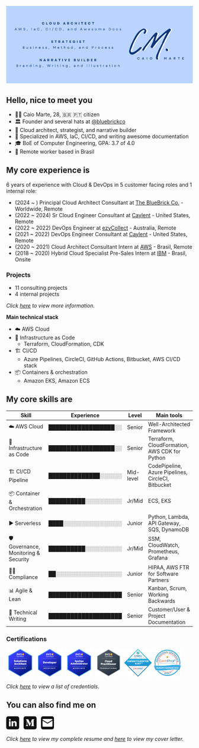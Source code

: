 ![Banner](./assets/banner.png)

## Hello, nice to meet you
- :raising_hand_man: Caio Marte, 28, :brazil: :portugal: citizen
- :classical_building: Founder and several hats at [@bluebrickco](https://github.com/bluebrickco)
- :briefcase: Cloud architect, strategist, and narrative builder
- :toolbox: Specialized in AWS, IaC, CI/CD, and writing awesome documentation
- :mortar_board: BoE of Computer Engineering, GPA: 3.7 of 4.0
- :pushpin: Remote worker based in Brasil

## My core experience is
6 years of experience with Cloud & DevOps in 5 customer facing roles and 1 internal role:
- (2024 ~ ) Principal Cloud Architect Consultant at [The BlueBrick Co.](https://www.linkedin.com/company/bluebrickco/) - Worldwide, Remote
- (2022 ~ 2024) Sr Cloud Engineer Consultant at [Caylent](https://caylent.com/) - United States, Remote
- (2022 ~ 2022) DevOps Engineer at [ezyCollect](https://www.ezycollect.com.au/) - Australia, Remote
- (2021 ~ 2022) DevOps Engineer Consultant at [Caylent](https://caylent.com/) - United States, Remote
- (2020 ~ 2021) Cloud Architect Consultant Intern at [AWS](https://aws.amazon.com/professional-services/) - Brasil, Remote
- (2018 ~ 2020) Hybrid Cloud Specialist Pre-Sales Intern at [IBM](https://www.ibm.com/cloud/hybrid) - Brasil, Onsite

### Projects
- 11 consulting projects
- 4 internal projects

*Click <a href="https://www.linkedin.com/in/caiomarte/details/projects/" target="_blank">here</a> to view more information.*

**Main technical stack**
- :cloud: AWS Cloud
- :bricks: Infrastructure as Code
  - Terraform, CloudFormation, CDK
- :building_construction: CI/CD
  - Azure Pipelines, CircleCI, GitHub Actions, Bitbucket, AWS CI/CD stack
- :package: Containers & orchestration 
  - Amazon EKS, Amazon ECS

## My core skills are
| Skill                                      | Experience           | Level      | Main tools                                         |
| ------------------------------------------ | -------------------- | ---------- | -------------------------------------------------- |
| :cloud: AWS Cloud                          | ██████████████████░░ | Senior     | Well-Architected Framework                         |
| :bricks: Infrastructure as Code            | ██████████████████░░ | Senior     | Terraform, CloudFormation, AWS CDK for Python      |
| :building_construction: CI/CD Pipeline     | ██████████████░░░░░░ | Mid-level  | CodePipeline, Azure Pipelines, CircleCI, Bitbucket |
| :package: Container & Orchestration        | ██████████░░░░░░░░░░ | Jr/Mid     | ECS, EKS                                           |
| :arrow_forward: Serverless                 | ████░░░░░░░░░░░░░░░░ | Junior     | Python, Lambda, API Gateway, SQS, DynamoDB         |
| :shield: Governance, Monitoring & Security | ██████████░░░░░░░░░░ | Jr/Mid     | SSM, CloudWatch, Prometheus, Grafana               |
| :male_detective: Compliance                | ██░░░░░░░░░░░░░░░░░░ | Junior     | HIPAA, AWS FTR for Software Partners               |
| :bar_chart: Agile & Lean                   | ████████████████████ | Senior     | Kanban, Scrum, Working Backwards                   |
| :memo: Technical Writing                   | ████████████████████ | Senior     | Customer/User & Project Documentation              |

### Certifications
<a href="https://www.credly.com/badges/89a2dcd9-9996-4f88-af1b-b85a7794b2dd/public_url" target="_blank"><img src="./assets/certs/aws-certified-solutions-architect-associate.png" width="15%"/></a>
<a href="https://www.credly.com/badges/6e5852d1-e907-47c1-b8cf-33a04a72002a/public_url" target="_blank"><img src="./assets/certs/aws-certified-developer-associate.png" width="15%"/></a>
<a href="https://www.credly.com/badges/e0a706f3-a368-493c-ada1-a3b089e07cab/public_url" target="_blank"><img src="./assets/certs/aws-certified-sysops-administrator-associate.png" width="15%"/></a>
<a href="https://www.credly.com/badges/fc044a9a-b781-4d84-a526-89f20a9373de/public_url" target="_blank"><img src="./assets/certs/aws-certified-cloud-practitioner.png" width="15%"/></a>
<a href="https://www.credly.com/badges/c6163fb3-359f-4e22-aaad-428323e06e96/public_url" target="_blank"><img src="./assets/certs/kanban-foundation-kikf.png" width="15%"/></a>
<a href="https://www.credly.com/badges/95ff1e53-709e-4d26-925c-75f96de33465/public_url" target="_blank"><img src="./assets/certs/scrum-foundation-professional-certificate-sfpc.1.png" width="15%"/></a>

*Click <a href="https://www.credly.com/users/caiomarte/badges" target="_blank">here</a> to view a list of credentials.*

## You can also find me on
<a href="https://www.linkedin.com/in/caiomarte/" target="_blank"><img src="./assets/icons/in.png" target="_blank" style="width: 7%;"></a>&nbsp;&nbsp;
<a href="https://medium.com/@caiomarte" target="_blank"><img src="./assets/icons/md.png" target="_blank" style="width: 7%;"></a>&nbsp;&nbsp;
<a href="mailto:caio@bluebrickco.com" target="_blank"><img src="./assets/icons/gm.png" target="_blank" style="width: 7%;"></a>

*Click <a href="./assets/resume.pdf" target="_blank">here</a> to view my complete resume and <a href="./assets/cover-letter.pdf" target="_blank">here</a> to view my cover letter.*
